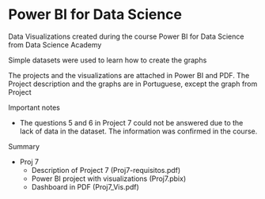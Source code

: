 # Power BI for Data Science

Data Visualizations created during the course Power BI for Data Science from Data Science Academy

Simple datasets were used to learn how to create the graphs

The projects and the visualizations are attached in Power BI and PDF. The Project description and the graphs are in Portuguese, except the graph from Project

Important notes
* The questions 5 and 6 in Project 7 could not be answered due to the lack of data in the dataset. The information was confirmed in the course.

Summary
* Proj 7
  - Description of Project 7 (Proj7-requisitos.pdf)
  - Power BI project with visualizations (Proj7.pbix)
  - Dashboard in PDF (Proj7_Vis.pdf)
